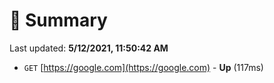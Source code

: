 # 📖 Summary
Last updated: **5/12/2021, 11:50:42 AM**

- `GET` [https://google.com](https://google.com) - **Up** (117ms)
